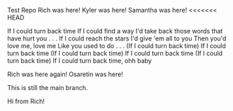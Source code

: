 Test Repo Rich was here!
Kyler was here!
Samantha was here!
<<<<<<< HEAD






If I could turn back time
If I could find a way
I'd take back those words that have hurt you
. . .
If I could reach the stars
I'd give 'em all to you
Then you'd love me, love me
Like you used to do
. . .
(If I could turn back time)
If I could turn back time
(If I could turn back time)
If I could turn back time
(If I could turn back time)
If I could turn back time, ohh baby

Rich was here again!
Osaretin was here!

This is still the main branch.



Hi from Rich!

